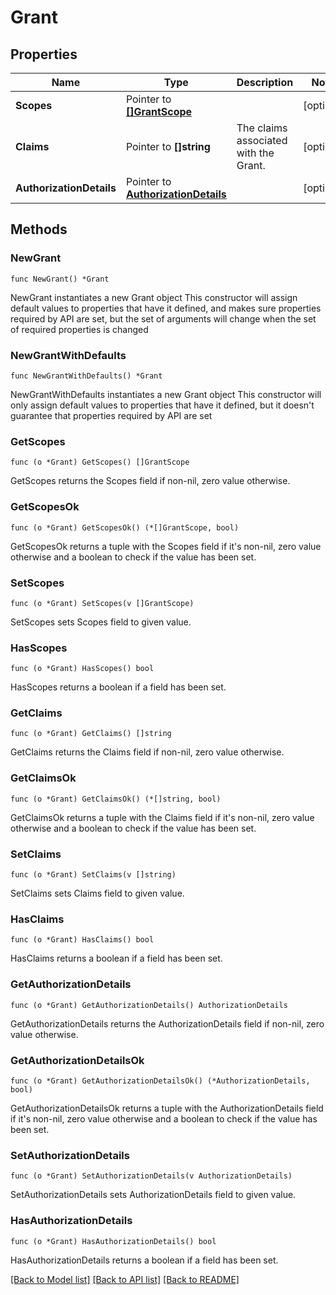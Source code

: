 # Grant

## Properties

Name | Type | Description | Notes
------------ | ------------- | ------------- | -------------
**Scopes** | Pointer to [**[]GrantScope**](GrantScope.md) |  | [optional] 
**Claims** | Pointer to **[]string** | The claims associated with the Grant.  | [optional] 
**AuthorizationDetails** | Pointer to [**AuthorizationDetails**](AuthorizationDetails.md) |  | [optional] 

## Methods

### NewGrant

`func NewGrant() *Grant`

NewGrant instantiates a new Grant object
This constructor will assign default values to properties that have it defined,
and makes sure properties required by API are set, but the set of arguments
will change when the set of required properties is changed

### NewGrantWithDefaults

`func NewGrantWithDefaults() *Grant`

NewGrantWithDefaults instantiates a new Grant object
This constructor will only assign default values to properties that have it defined,
but it doesn't guarantee that properties required by API are set

### GetScopes

`func (o *Grant) GetScopes() []GrantScope`

GetScopes returns the Scopes field if non-nil, zero value otherwise.

### GetScopesOk

`func (o *Grant) GetScopesOk() (*[]GrantScope, bool)`

GetScopesOk returns a tuple with the Scopes field if it's non-nil, zero value otherwise
and a boolean to check if the value has been set.

### SetScopes

`func (o *Grant) SetScopes(v []GrantScope)`

SetScopes sets Scopes field to given value.

### HasScopes

`func (o *Grant) HasScopes() bool`

HasScopes returns a boolean if a field has been set.

### GetClaims

`func (o *Grant) GetClaims() []string`

GetClaims returns the Claims field if non-nil, zero value otherwise.

### GetClaimsOk

`func (o *Grant) GetClaimsOk() (*[]string, bool)`

GetClaimsOk returns a tuple with the Claims field if it's non-nil, zero value otherwise
and a boolean to check if the value has been set.

### SetClaims

`func (o *Grant) SetClaims(v []string)`

SetClaims sets Claims field to given value.

### HasClaims

`func (o *Grant) HasClaims() bool`

HasClaims returns a boolean if a field has been set.

### GetAuthorizationDetails

`func (o *Grant) GetAuthorizationDetails() AuthorizationDetails`

GetAuthorizationDetails returns the AuthorizationDetails field if non-nil, zero value otherwise.

### GetAuthorizationDetailsOk

`func (o *Grant) GetAuthorizationDetailsOk() (*AuthorizationDetails, bool)`

GetAuthorizationDetailsOk returns a tuple with the AuthorizationDetails field if it's non-nil, zero value otherwise
and a boolean to check if the value has been set.

### SetAuthorizationDetails

`func (o *Grant) SetAuthorizationDetails(v AuthorizationDetails)`

SetAuthorizationDetails sets AuthorizationDetails field to given value.

### HasAuthorizationDetails

`func (o *Grant) HasAuthorizationDetails() bool`

HasAuthorizationDetails returns a boolean if a field has been set.


[[Back to Model list]](../README.md#documentation-for-models) [[Back to API list]](../README.md#documentation-for-api-endpoints) [[Back to README]](../README.md)


